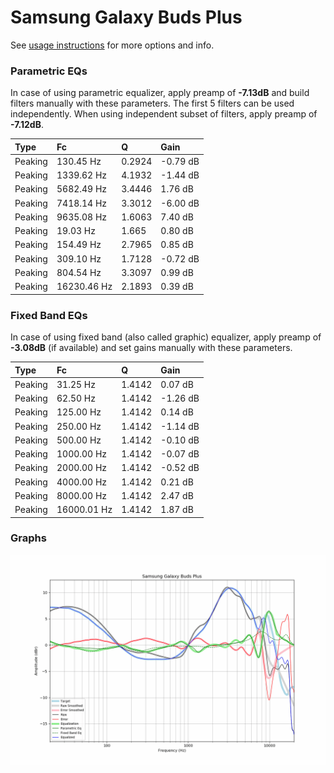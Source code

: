 # Samsung Galaxy Buds Plus
See [usage instructions](https://github.com/jaakkopasanen/AutoEq#usage) for more options and info.

### Parametric EQs
In case of using parametric equalizer, apply preamp of **-7.13dB** and build filters manually
with these parameters. The first 5 filters can be used independently.
When using independent subset of filters, apply preamp of **-7.12dB**.

| Type    | Fc          |      Q | Gain     |
|:--------|:------------|:-------|:---------|
| Peaking | 130.45 Hz   | 0.2924 | -0.79 dB |
| Peaking | 1339.62 Hz  | 4.1932 | -1.44 dB |
| Peaking | 5682.49 Hz  | 3.4446 | 1.76 dB  |
| Peaking | 7418.14 Hz  | 3.3012 | -6.00 dB |
| Peaking | 9635.08 Hz  | 1.6063 | 7.40 dB  |
| Peaking | 19.03 Hz    | 1.665  | 0.80 dB  |
| Peaking | 154.49 Hz   | 2.7965 | 0.85 dB  |
| Peaking | 309.10 Hz   | 1.7128 | -0.72 dB |
| Peaking | 804.54 Hz   | 3.3097 | 0.99 dB  |
| Peaking | 16230.46 Hz | 2.1893 | 0.39 dB  |

### Fixed Band EQs
In case of using fixed band (also called graphic) equalizer, apply preamp of **-3.08dB**
(if available) and set gains manually with these parameters.

| Type    | Fc          |      Q | Gain     |
|:--------|:------------|:-------|:---------|
| Peaking | 31.25 Hz    | 1.4142 | 0.07 dB  |
| Peaking | 62.50 Hz    | 1.4142 | -1.26 dB |
| Peaking | 125.00 Hz   | 1.4142 | 0.14 dB  |
| Peaking | 250.00 Hz   | 1.4142 | -1.14 dB |
| Peaking | 500.00 Hz   | 1.4142 | -0.10 dB |
| Peaking | 1000.00 Hz  | 1.4142 | -0.07 dB |
| Peaking | 2000.00 Hz  | 1.4142 | -0.52 dB |
| Peaking | 4000.00 Hz  | 1.4142 | 0.21 dB  |
| Peaking | 8000.00 Hz  | 1.4142 | 2.47 dB  |
| Peaking | 16000.01 Hz | 1.4142 | 1.87 dB  |

### Graphs
![](./Samsung%20Galaxy%20Buds%20Plus.png)